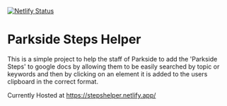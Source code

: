 [![Netlify Status](https://api.netlify.com/api/v1/badges/3c0ef0f2-9c0e-46bc-9495-025aa681a21b/deploy-status)](https://app.netlify.com/sites/stepshelper/deploys)

# Parkside Steps Helper

This is a simple project to help the staff of Parkside to add the 'Parkside Steps' to google docs by allowing them to be easily searched by topic or keywords and then by clicking on an element it is added to the users clipboard in the correct format.

Currently Hosted at https://stepshelper.netlify.app/
